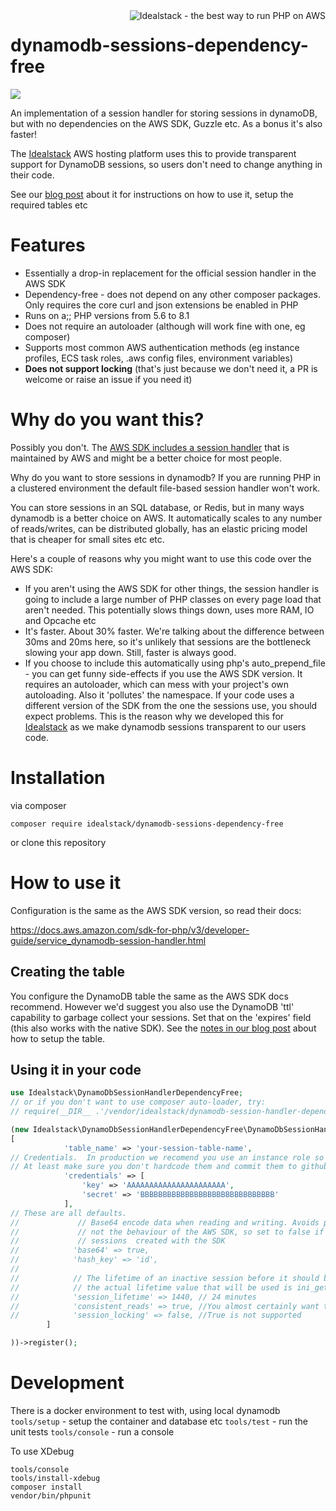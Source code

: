 <a href="https://idealstack.io/">
    <img src="https://idealstack.io/application/themes/idealstack/img/github-banner.svg" alt="Idealstack - the best way to run PHP on AWS" title="Idealstack - the best way to run PHP on AWS" align="right"  />
</a>

# dynamodb-sessions-dependency-free

<img src="https://codebuild.us-west-2.amazonaws.com/badges?uuid=eyJlbmNyeXB0ZWREYXRhIjoiVjRSR08rOXNua2IyeWUwZDVPemk3MUNjc09EMUg1aWJlTmR4MCtvNUZOTzNVbXJnbXpxN1VoTEV1QituaGNJSlgybTlhOEJseGJZSGNlZVo5TkFER1prPSIsIml2UGFyYW1ldGVyU3BlYyI6Ik5jd3pmZU1hclIzVmx3V3IiLCJtYXRlcmlhbFNldFNlcmlhbCI6MX0%3D&branch=master" />

An implementation of a session handler for storing sessions in dynamoDB, 
but with no dependencies on the AWS SDK, Guzzle etc.  As a bonus it's also faster!

The [Idealstack](https://idealstack.io) AWS hosting platform uses this to provide transparent support for DynamoDB 
sessions, so users don't need to change anything in their code.  

See our [blog post](https://idealstack.io/blog/faster-dependency-free-php-sessions-dynamodb) about it for instructions on how to use it, setup the required tables etc

# Features

- Essentially  a drop-in replacement for the official session handler in the AWS SDK
- Dependency-free - does not depend on any other composer packages. Only requires the core curl and json extensions be 
enabled in PHP 
- Runs on a;; PHP versions from 5.6 to 8.1
- Does not require an autoloader (although will work fine with one, eg composer)
- Supports most common AWS authentication methods (eg instance profiles, ECS task roles, .aws config files, environment variables)
- **Does not support locking** (that's just because we don't need it, a PR is welcome or raise an issue if you need it)



# Why do you want this?
Possibly you don't.  The [AWS SDK includes a session handler](https://docs.aws.amazon.com/sdk-for-php/v3/developer-guide/service_dynamodb-session-handler.html) that is maintained by AWS and might be a better choice for most people.

Why do you want to store sessions in dynamodb? If you are running PHP in a clustered environment the default file-based
session handler won't work.  

You can store sessions in an SQL database, or Redis, but in many ways dynamodb is a better choice on AWS.
It automatically scales to any number of reads/writes, can be distributed globally, has an elastic pricing model that
is cheaper for small sites etc etc.


Here's a couple of reasons why you might want to use this code over the AWS SDK:

- If you aren't using the AWS SDK for other things, the session handler is going to include a large number of PHP 
classes on every page load that aren't needed.  This potentially slows things down, uses more RAM, IO and Opcache etc
- It's faster.  About 30% faster.  We're talking about the difference between 30ms and 20ms here, so it's unlikely 
that sessions are the bottleneck slowing your app down.  Still, faster is always good.
- If you choose to include this automatically using php's auto_prepend_file - you can get funny side-effects if you use the 
AWS SDK version.  It requires an autoloader, which can mess with your project's own autoloading.  Also it 'pollutes' 
the namespace.  If your code uses a different version of the SDK from the one the sessions use, you should  expect 
problems.  This is the reason why we developed this for [Idealstack](https://idealstack.io) as we make dynamodb sessions
 transparent to our users code.

# Installation
via composer 

`composer require idealstack/dynamodb-sessions-dependency-free`

or clone this repository

# How to use it

Configuration is the same as the AWS SDK version, so read their docs:

https://docs.aws.amazon.com/sdk-for-php/v3/developer-guide/service_dynamodb-session-handler.html



## Creating the table
You configure the DynamoDB table the same as the AWS SDK docs recommend.  However we'd suggest you also use the 
DynamoDB 'ttl' capability to garbage collect your sessions.  Set that on the 'expires' field (this also works with 
the native SDK).  See the [notes in our blog post](https://idealstack.io/blog/faster-dependency-free-php-sessions-dynamodb) about how to setup the table.

## Using it in your code 

````php
use Idealstack\DynamoDbSessionHandlerDependencyFree;
// or if you don't want to use composer auto-loader, try: 
// require(__DIR__ .'/vendor/idealstack/dynamodb-session-handler-dependency-free/src/DynamoDbSessionHandler.php');

(new Idealstack\DynamoDbSessionHandlerDependencyFree\DynamoDbSessionHandler(
[
            'table_name' => 'your-session-table-name',
// Credentials.  In production we recomend you use an instance role so you do not need to hardcode these.
// At least make sure you don't hardcode them and commit them to github!
            'credentials' => [
                'key' => 'AAAAAAAAAAAAAAAAAAAAAA',
                'secret' => 'BBBBBBBBBBBBBBBBBBBBBBBBBBBBBB'
            ],
// These are all defaults. 
//             // Base64 encode data when reading and writing. Avoids problems with binary data,  Note this is 
//             // not the behaviour of the AWS SDK, so set to false if you require compatibility with existing
//             // sessions  created with the SDK
//            'base64' => true, 
//            'hash_key' => 'id',
//
//            // The lifetime of an inactive session before it should be garbage collected. If it isn't provided, 
//            // the actual lifetime value that will be used is ini_get('session.gc_maxlifetime').
//            'session_lifetime' => 1440, // 24 minutes
//            'consistent_reads' => true, //You almost certainly want this to be true
//            'session_locking' => false, //True is not supported
        ]

))->register();
````


# Development
There is a docker environment to test with, using local dynamodb 
`tools/setup` - setup the container and database etc
`tools/test` - run the unit tests
`tools/console` - run a console

To use XDebug

```
tools/console
tools/install-xdebug
composer install
vendor/bin/phpunit
````
